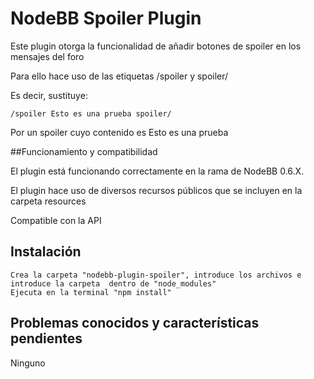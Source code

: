 # NodeBB Spoiler Plugin

Este plugin otorga la funcionalidad de añadir botones de spoiler en los mensajes del foro

Para ello hace uso de las etiquetas /spoiler y spoiler/

Es decir, sustituye:

    /spoiler Esto es una prueba spoiler/

Por un spoiler cuyo contenido es Esto es una prueba


##Funcionamiento y compatibilidad

El plugin está funcionando correctamente en la rama de NodeBB 0.6.X.


El plugin hace uso de diversos recursos públicos que se incluyen en la carpeta resources

Compatible con la API


## Instalación

    Crea la carpeta "nodebb-plugin-spoiler", introduce los archivos e introduce la carpeta  dentro de "node_modules"
    Ejecuta en la terminal "npm install"

## Problemas conocidos y características pendientes

Ninguno
